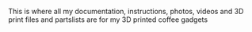 This is where all my documentation, instructions, photos, videos and 3D print files and partslists are for my 3D printed coffee gadgets 
